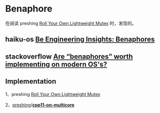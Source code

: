 # Benaphore

在阅读 preshing [Roll Your Own Lightweight Mutex](https://preshing.com/20120226/roll-your-own-lightweight-mutex/) 时，发现的。

## haiku-os [Be Engineering Insights: Benaphores](https://www.haiku-os.org/legacy-docs/benewsletter/Issue1-26.html#Engineering1-26)



## stackoverflow [Are “benaphores” worth implementing on modern OS's?](https://stackoverflow.com/questions/1635416/are-benaphores-worth-implementing-on-modern-oss)



## Implementation



1、preshing [Roll Your Own Lightweight Mutex](https://preshing.com/20120226/roll-your-own-lightweight-mutex/) 

2、[preshing](https://github.com/preshing)/**[cpp11-on-multicore](https://github.com/preshing/cpp11-on-multicore)**